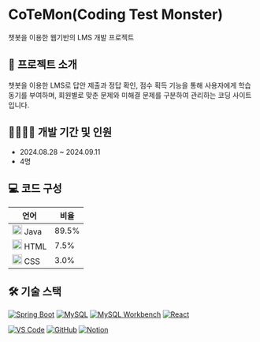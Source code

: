 # CoTeMon(Coding Test Monster)

챗봇을 이용한 웹기반의 LMS 개발 프로젝트

## 📁 프로젝트 소개

챗봇을 이용한 LMS로 답안 제출과 정답 확인, 점수 획득 기능을 통해 사용자에게 학습 동기를 부여하며, 회원별로 맞춘 문제와 미해결 문제를 구분하여 관리하는 코딩 사이트입니다.


## 👨‍👩‍👧‍👦 개발 기간 및 인원

- 2024.08.28 ~ 2024.09.11
- 4명

## 💻 코드 구성
| 언어 | 비율 |
|------|------|
| <img src="https://cdn.jsdelivr.net/gh/devicons/devicon/icons/java/java-original.svg" width="20" height="20" /> Java | 89.5% |
| <img src="https://cdn.jsdelivr.net/gh/devicons/devicon/icons/html5/html5-original.svg" width="20" height="20" /> HTML | 7.5% |
| <img src="https://cdn.jsdelivr.net/gh/devicons/devicon/icons/css3/css3-original.svg" width="20" height="20" /> CSS | 3.0% |

## 🛠️ 기술 스택
[![Spring Boot](https://img.shields.io/badge/Spring_Boot-6DB33F?style=flat-square&logo=spring-boot&logoColor=white)](https://spring.io/projects/spring-boot)
[![MySQL](https://img.shields.io/badge/MySQL-4479A1?style=flat-square&logo=mysql&logoColor=white)](https://www.mysql.com/)
[![MySQL Workbench](https://img.shields.io/badge/MySQL_Workbench-4479A1?style=flat-square&logo=mysql&logoColor=white)](https://www.mysql.com/products/workbench/)
[![React](https://img.shields.io/badge/React-61DAFB?style=flat-square&logo=react&logoColor=black)](https://reactjs.org/)

[![VS Code](https://img.shields.io/badge/VS_Code-007ACC?style=flat-square&logo=visual-studio-code&logoColor=white)](https://code.visualstudio.com/)
[![GitHub](https://img.shields.io/badge/GitHub-181717?style=flat-square&logo=github&logoColor=white)](https://github.com/)
[![Notion](https://img.shields.io/badge/Notion-000000?style=flat-square&logo=notion&logoColor=white)](https://www.notion.so/)
